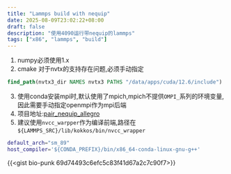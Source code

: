 ```yaml
---
title: "Lammps build with nequip"
date: 2025-08-09T23:02:22+08:00
draft: false
description: "使用4090运行带nequip的lammps"
tags: ["x86", "lammps", "build"]
---
```


1. numpy必须使用1.x
2. cmake 对于nvtx的支持存在问题,必须手动指定
```cmake
find_path(nvtx3_dir NAMES nvtx3 PATHS "/data/apps/cuda/12.6/include")
```
3. 使用conda安装mpi时,默认使用了mpich,mpich不提供`OMPI_`系列的环境变量,因此需要手动指定openmpi作为mpi后端
4. 项目地址:[pair_nequip_allegro](https://github.com/mir-group/pair_nequip_allegro)
5. 建议使用`nvcc_warpper`作为编译前端,路径在`${LAMMPS_SRC}/lib/kokkos/bin/nvcc_wrapper`
```bash
default_arch="sm_89"  
host_compiler='${CONDA_PREFIX}/bin/x86_64-conda-linux-gnu-g++'
```

{{<gist bio-punk 69d74493c6efc5c83f41d67a2c7c90f7>}}